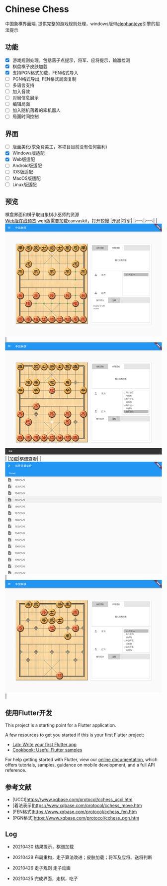 # Chinese Chess

中国象棋界面端. 提供完整的游戏规则处理，windows版带[elephanteye](https://www.xqbase.com/league/elephanteye.htm)引擎的招法提示<br />

## 功能

- [x] 游戏规则处理。包括落子点提示，将军、应将提示，输赢检测
- [x] 棋盘棋子皮肤加载
- [x] 支持PGN格式加载，FEN格式导入
- [ ] PGN格式导出, FEN格式局面复制
- [ ] 多语言支持
- [ ] 加入音效
- [ ] 对局信息展示
- [ ] 编辑局面
- [ ] 加入随机落着的笨机器人
- [ ] 局面时间控制

## 界面
- [ ] 版面美化(求免费美工，本项目目前没有任何赢利)
- [x] Windows版适配
- [x] Web版适配
- [ ] Android版适配
- [ ] IOS版适配
- [ ] MacOS版适配
- [ ] Linux版适配

## 预览
棋盘界面和棋子取自象棋小巫师的资源<br />
[Web版在线预览](https://www.shirne.com/demo/chinesechess/) web版需要加载canvaskit，打开较慢
|开局|将军|
|:---:|:---:|
|![开局](preview/01.jpg "开局")|![将军](preview/02.jpg "将军")|
|加载|棋谱查看|
|![加载](preview/03.png "加载")|![棋谱查看](preview/04.jpg "棋谱查看")|


## 使用Flutter开发

This project is a starting point for a Flutter application.

A few resources to get you started if this is your first Flutter project:

- [Lab: Write your first Flutter app](https://flutter.dev/docs/get-started/codelab)
- [Cookbook: Useful Flutter samples](https://flutter.dev/docs/cookbook)

For help getting started with Flutter, view our
[online documentation](https://flutter.dev/docs), which offers tutorials,
samples, guidance on mobile development, and a full API reference.


## 参考文献
* [UCCI]https://www.xqbase.com/protocol/cchess_ucci.htm
* [着法表示]https://www.xqbase.com/protocol/cchess_move.htm
* [FEN格式]https://www.xqbase.com/protocol/cchess_fen.htm
* [PGN格式]https://www.xqbase.com/protocol/cchess_pgn.htm

## Log

* 20210430 结果提示，棋谱加载

* 20210429 布局重构，走子算法改进；皮肤加载；将军及应将、送将判断

* 20210426 走子规则 走子动画
* 20210425 完成界面，走棋，吃子